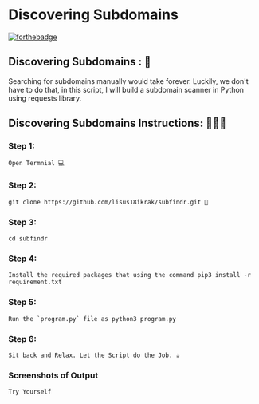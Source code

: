 # <b>Discovering Subdomains</b>

[![forthebadge](https://forthebadge.com/images/badges/made-with-python.svg)](https://forthebadge.com)

## Discovering Subdomains : 🚀

Searching for subdomains manually would take forever. Luckily, we don't have to do that, in this script, 
I will build a subdomain scanner in Python using requests library. 

## Discovering Subdomains Instructions: 👨🏻‍💻

### Step 1:

    Open Termnial 💻
    
### Step 2:

    git clone https://github.com/lisus18ikrak/subfindr.git 📂
    
 ### Step 3:  
 
    cd subfindr
    
### Step 4:

    Install the required packages that using the command pip3 install -r requirement.txt

### Step 5:
    
    Run the `program.py` file as python3 program.py

### Step 6:

    Sit back and Relax. Let the Script do the Job. ☕

### Screenshots of Output
    Try Yourself
   
